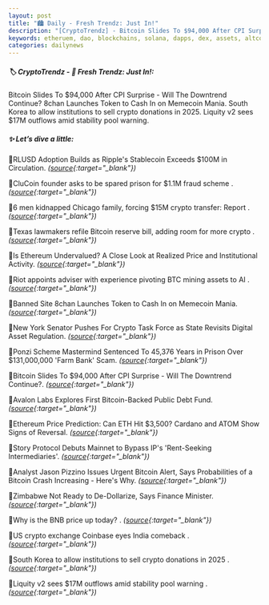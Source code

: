 ```yaml
---
layout: post
title: "🏙️ Daily - Fresh Trendz: Just In!"
description: "[CryptoTrendz] - Bitcoin Slides To $94,000 After CPI Surprise - Will The Downtrend Continue? 8chan Launches Token to Cash In on Memecoin Mania. South Korea to allow institutions to sell crypto donations in 2025. Liquity v2 sees $17M outflows amid stability pool warning."
keywords: etheruem, dao, blockchains, solana, dapps, dex, assets, altcoins, investment, market, nft
categories: dailynews
---
```


##### 🏷️  CryptoTrendz - 📌 *Fresh Trendz: Just In!:*

Bitcoin Slides To $94,000 After CPI Surprise - Will The Downtrend Continue? 8chan Launches Token to Cash In on Memecoin Mania. South Korea to allow institutions to sell crypto donations in 2025. Liquity v2 sees $17M outflows amid stability pool warning.

##### ✨ *Let’s dive a little:*


🔹RLUSD Adoption Builds as Ripple's Stablecoin Exceeds $100M in Circulation. *([source](https://s.avyag.com/ygka){:target="_blank"})*

🔹CluCoin founder asks to be spared prison for $1.1M fraud scheme . *([source](https://s.avyag.com/q1cl){:target="_blank"})*

🔹6 men kidnapped Chicago family, forcing $15M crypto transfer: Report . *([source](https://s.avyag.com/w8l5){:target="_blank"})*

🔹Texas lawmakers refile Bitcoin reserve bill, adding room for more crypto . *([source](https://s.avyag.com/9ssz){:target="_blank"})*

🔹Is Ethereum Undervalued? A Close Look at Realized Price and Institutional Activity. *([source](https://s.avyag.com/37ic){:target="_blank"})*

🔹Riot appoints adviser with experience pivoting BTC mining assets to AI . *([source](https://s.avyag.com/n3iu){:target="_blank"})*

🔹Banned Site 8chan Launches Token to Cash In on Memecoin Mania. *([source](https://s.avyag.com/0qlw){:target="_blank"})*

🔹New York Senator Pushes For Crypto Task Force as State Revisits Digital Asset Regulation. *([source](https://s.avyag.com/sgg1){:target="_blank"})*

🔹Ponzi Scheme Mastermind Sentenced To 45,376 Years in Prison Over $131,000,000 'Farm Bank' Scam. *([source](https://s.avyag.com/3zx1){:target="_blank"})*

🔹Bitcoin Slides To $94,000 After CPI Surprise - Will The Downtrend Continue?. *([source](https://s.avyag.com/et72){:target="_blank"})*

🔹Avalon Labs Explores First Bitcoin-Backed Public Debt Fund. *([source](https://s.avyag.com/h4zr){:target="_blank"})*

🔹Ethereum Price Prediction: Can ETH Hit $3,500? Cardano and ATOM Show Signs of Reversal. *([source](https://s.avyag.com/opzi){:target="_blank"})*

🔹Story Protocol Debuts Mainnet to Bypass IP's 'Rent-Seeking Intermediaries'. *([source](https://s.avyag.com/lcuy){:target="_blank"})*

🔹Analyst Jason Pizzino Issues Urgent Bitcoin Alert, Says Probabilities of a Bitcoin Crash Increasing - Here's Why. *([source](https://s.avyag.com/y1lp){:target="_blank"})*

🔹Zimbabwe Not Ready to De-Dollarize, Says Finance Minister. *([source](https://s.avyag.com/bms8){:target="_blank"})*

🔹Why is the BNB price up today? . *([source](https://s.avyag.com/idds){:target="_blank"})*

🔹US crypto exchange Coinbase eyes India comeback . *([source](https://s.avyag.com/1kp1){:target="_blank"})*

🔹South Korea to allow institutions to sell crypto donations in 2025 . *([source](https://s.avyag.com/vmkm){:target="_blank"})*

🔹Liquity v2 sees $17M outflows amid stability pool warning . *([source](https://s.avyag.com/4mhc){:target="_blank"})*
